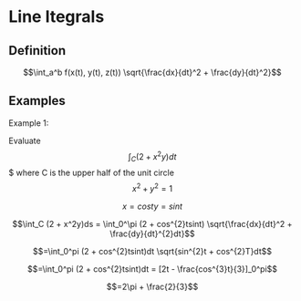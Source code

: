# Line Itegrals

## Definition

$$\int_a^b f(x(t), y(t), z(t)) \sqrt{\frac{dx}{dt}^2 + \frac{dy}{dt}^2}$$

## Examples

Example 1:

Evaluate $$\int_C (2+x^2y)dt$$$ where C is the upper half of the unit circle $$x^2 + y^2 = 1$$

$$x = cost	y = sint$$

$$\int_C (2 + x^2y)ds = \int_0^\pi (2 + cos^{2}tsint) \sqrt{\frac{dx}{dt}^2 + \frac{dy}{dt}^{2}dt}$$

$$=\int_0^pi (2 + cos^{2}tsint)dt \sqrt{sin^{2}t + cos^{2}T}dt$$

$$=\int_0^pi (2 + cos^{2}tsint)dt = [2t - \frac{cos^{3}t}{3}]_0^pi$$

$$=2\pi + \frac{2}{3}$$



